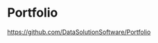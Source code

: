 # Portfolio

https://github.com/DataSolutionSoftware/Portfolio  
   
  
 
 
   
 
  
 
   
   
  
 
 

